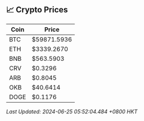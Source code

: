 ## 📈 Crypto Prices

| Coin | Price |
| ---- | ----- |
| BTC | $59871.5936 |
| ETH | $3339.2670 |
| BNB | $563.5903 |
| CRV | $0.3296 |
| ARB | $0.8045 |
| OKB | $40.6414 |
| DOGE | $0.1176 |

_Last Updated: 2024-06-25 05:52:04.484 +0800 HKT_